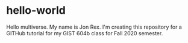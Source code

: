 # hello-world
Hello multiverse. My name is Jon Rex. I'm creating this repository for a GITHub tutorial for my GIST 604b class for Fall 2020 semester. 
